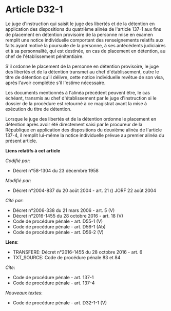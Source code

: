 # Article D32-1

Le juge d'instruction qui saisit le juge des libertés et de la détention en application des dispositions du quatrième alinéa
de l'article 137-1 aux fins de placement en détention provisoire de la personne mise en examen remplit une notice
individuelle comportant des renseignements relatifs aux faits ayant motivé la poursuite de la personne, à ses antécédents
judiciaires et à sa personnalité, qui est destinée, en cas de placement en détention, au chef de l'établissement
pénitentiaire. 

S'il ordonne le placement de la personne en détention provisoire, le juge des libertés et de la détention transmet au chef
d'établissement, outre le titre de détention qu'il délivre, cette notice individuelle revêtue de son visa, après l'avoir
complétée s'il l'estime nécessaire. 

Les documents mentionnés à l'alinéa précédent peuvent être, le cas échéant, transmis au chef d'établissement par le juge
d'instruction si le dossier de la procédure est retourné à ce magistrat avant la mise à exécution du titre de détention. 

Lorsque le juge des libertés et de la détention ordonne le placement en détention après avoir été directement saisi par le
procureur de la République en application des dispositions du deuxième alinéa de l'article 137-4, il remplit lui-même la
notice individuelle prévue au premier alinéa du présent article.

**Liens relatifs à cet article**

_Codifié par_:

  - Décret n°58-1304 du 23 décembre 1958

_Modifié par_:

  - Décret n°2004-837 du 20 août 2004 - art. 21 () JORF 22 août 2004

_Cité par_:

  - Décret n°2006-338 du 21 mars 2006 - art. 5 (V)
  - Décret n°2016-1455 du 28 octobre 2016 - art. 18 (V)
  - Code de procédure pénale - art. D55-1 (V)
  - Code de procédure pénale - art. D56-1 (Ab)
  - Code de procédure pénale - art. D56-2 (V)

**Liens**:

  - TRANSFERE: Décret n°2016-1455 du 28 octobre 2016 - art. 6
  - TXT_SOURCE: Code de procédure pénale 83 et 84

_Cite_:

  - Code de procédure pénale - art. 137-1
  - Code de procédure pénale - art. 137-4

_Nouveaux textes_:

  - Code de procédure pénale - art. D32-1-1 (V)
